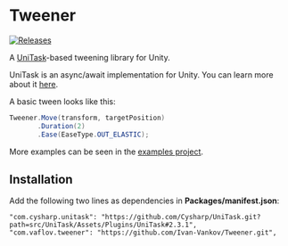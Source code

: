 # Tweener
[![Releases](https://img.shields.io/github/release/Ivan-Vankov/Tweener.svg)](https://github.com/Ivan-Vankov/Tweener/releases)

A [UniTask](https://github.com/Cysharp/UniTask)-based tweening library for Unity.

UniTask is an async/await implementation for Unity.
You can learn more about it [here](https://github.com/Cysharp/UniTask).

A basic tween looks like this:
```csharp
Tweener.Move(transform, targetPosition)
       .Duration(2)
       .Ease(EaseType.OUT_ELASTIC);
```
More examples can be seen in the [examples project](https://github.com/Ivan-Vankov/Tweener-Examples).

## Installation
Add the following two lines as dependencies in **Packages/manifest.json**:
```
"com.cysharp.unitask": "https://github.com/Cysharp/UniTask.git?path=src/UniTask/Assets/Plugins/UniTask#2.3.1",
"com.vaflov.tweener": "https://github.com/Ivan-Vankov/Tweener.git",
```
